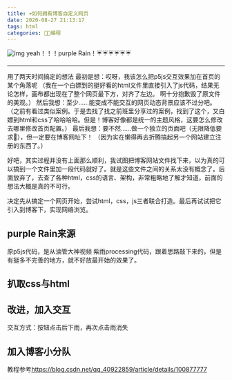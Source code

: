 ```yaml
---
title: ☔如何拥有博客自定义网页
date: 2020-08-27 21:13:17
tags: html
categories: 👩‍💻编程
---
```

![img](https://cdn.jsdelivr.net/gh/ZHEGExyy/front/purplerain.jpg)
yeah！！！purple Rain！☔☔☔☔☔☔
<!--more-->
---

用了两天时间搞定的想法
最初是想：哎呀，我该怎么把p5js交互效果加在首页的某个角落呢
（我在一个白嫖到的挺好看的html文件里直接引入了js代码，结果无论怎样，画布都出现在了整个网页最下方，对齐了左边。
啊十分抱歉毁了原文件的美观。）
然后我想：至少……能变成不能交互的网页动态背景应该不过分吧。
（之前有看过类似案例。于是去找了找之前班里分享过的案例，找到了这个，又白嫖到html和css了哈哈哈哈。但是！博客好像都是统一的主题风格，这要怎么修改去哪里修改首页配置。）
最后我想：要不然……做一个独立的页面吧（无限降低要求🤦‍），但一定要在博客网址下！
（因为实在懒得再去折腾搞起另一个网站建立注册的东西了。）

好吧，其实过程并没有上面那么顺利，我试图把博客网站文件找下来，以为真的可以搞到一个文件里加一段代码就好了。就是这些文件之间的关系太没有概念了。后面放弃了，去查了各种html，css的语言、架构，非常粗略地了解才知道，前面的想法大概是真的不可行。

决定先从搞定一个网页开始，尝试html，css，js三者联合打造。最后再试试把它引入到博客下，实现网络浏览。

## purple Rain来源
原p5js代码，是从油管大神视频 紫雨processing代码，跟着思路敲下来的，但是有挺多不完善的地方，就不好放最开始的效果了。
## 扒取css与html

## 改进，加入交互
交互方式：按钮点击后下雨，再次点击雨消失

## 加入博客小分队
教程参考<https://blog.csdn.net/qq_40922859/article/details/100877777>